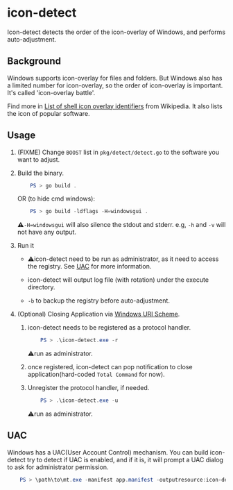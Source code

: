 # icon-detect

Icon-detect detects the order of the icon-overlay of Windows, and performs auto-adjustment.

## Background

Windows supports icon-overlay for files and folders. But Windows also has a limited number for icon-overlay, so the order of icon-overlay is important. It's called 'icon-overlay battle'.

Find more in [List of shell icon overlay identifiers](https://en.wikipedia.org/wiki/List_of_shell_icon_overlay_identifiers) from Wikipedia. It also lists the icon of popular software.

## Usage

1. (FIXME) Change `BOOST` list in `pkg/detect/detect.go` to the software you want to adjust.

2. Build the binary.

    ```powershell
        PS > go build .
    ```

    OR (to hide cmd windows):

    ```powershell
        PS > go build -ldflags -H=windowsgui .
    ```

    ⚠️`-H=windowsgui` will also silence the stdout and stderr. e.g, `-h` and `-v` will not have any output.

3. Run it

    - ⚠️icon-detect need to be run as administrator, as it need to access the registry. See [UAC](#UAC) for more information.

    - icon-detect will output log file (with rotation) under the execute directory.

    - `-b` to backup the registry before auto-adjustment.

4. (Optional) Closing Application via [Windows URI Scheme](https://learn.microsoft.com/en-us/windows/uwp/app-resources/uri-schemes).

    1. icon-detect needs to be registered as a protocol handler.

        ```powershell
            PS > .\icon-detect.exe -r
        ```

        ⚠️run as administrator.

    2. once registered, icon-detect can pop notification to close application(hard-coded `Total Command` for now).

    3. Unregister the protocol handler, if needed.

        ```powershell
            PS > .\icon-detect.exe -u
        ```

        ⚠️run as administrator.

## UAC

Windows has a UAC(User Account Control) mechanism. You can build icon-detect try to detect if UAC is enabled, and if it is, it will prompt a UAC dialog to ask for administrator permission.

```powershell
    PS > \path\to\mt.exe -manifest app.manifest -outputresource:icon-detect.exe;1
```
